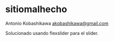 sitiomalhecho
=============

Antonio Kobashikawa
akobashikawa@gmail.com

Solucionado usando flexslider para el slider.